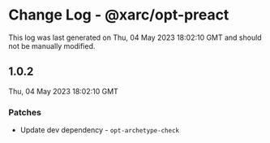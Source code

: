 # Change Log - @xarc/opt-preact

This log was last generated on Thu, 04 May 2023 18:02:10 GMT and should not be manually modified.

## 1.0.2
Thu, 04 May 2023 18:02:10 GMT

### Patches

-  Update dev dependency - `opt-archetype-check`

